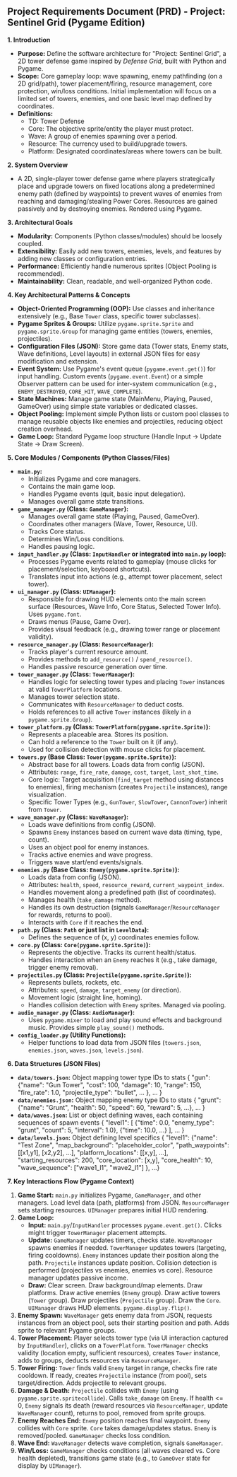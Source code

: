 ## Project Requirements Document (PRD) - Project: Sentinel Grid (Pygame Edition)

**1. Introduction**
*   **Purpose:** Define the software architecture for "Project: Sentinel Grid", a 2D tower defense game inspired by *Defense Grid*, built with Python and Pygame.
*   **Scope:** Core gameplay loop: wave spawning, enemy pathfinding (on a 2D grid/path), tower placement/firing, resource management, core protection, win/loss conditions. Initial implementation will focus on a limited set of towers, enemies, and one basic level map defined by coordinates.
*   **Definitions:**
    *   TD: Tower Defense
    *   Core: The objective sprite/entity the player must protect.
    *   Wave: A group of enemies spawning over a period.
    *   Resource: The currency used to build/upgrade towers.
    *   Platform: Designated coordinates/areas where towers can be built.

**2. System Overview**
*   A 2D, single-player tower defense game where players strategically place and upgrade towers on fixed locations along a predetermined enemy path (defined by waypoints) to prevent waves of enemies from reaching and damaging/stealing Power Cores. Resources are gained passively and by destroying enemies. Rendered using Pygame.

**3. Architectural Goals**
*   **Modularity:** Components (Python classes/modules) should be loosely coupled.
*   **Extensibility:** Easily add new towers, enemies, levels, and features by adding new classes or configuration entries.
*   **Performance:** Efficiently handle numerous sprites (Object Pooling is recommended).
*   **Maintainability:** Clean, readable, and well-organized Python code.

**4. Key Architectural Patterns & Concepts**
*   **Object-Oriented Programming (OOP):** Use classes and inheritance extensively (e.g., Base `Tower` class, specific tower subclasses).
*   **Pygame Sprites & Groups:** Utilize `pygame.sprite.Sprite` and `pygame.sprite.Group` for managing game entities (towers, enemies, projectiles).
*   **Configuration Files (JSON):** Store game data (Tower stats, Enemy stats, Wave definitions, Level layouts) in external JSON files for easy modification and extension.
*   **Event System:** Use Pygame's event queue (`pygame.event.get()`) for input handling. Custom events (`pygame.event.Event`) or a simple Observer pattern can be used for inter-system communication (e.g., `ENEMY_DESTROYED`, `CORE_HIT`, `WAVE_COMPLETE`).
*   **State Machines:** Manage game state (MainMenu, Playing, Paused, GameOver) using simple state variables or dedicated classes.
*   **Object Pooling:** Implement simple Python lists or custom pool classes to manage reusable objects like enemies and projectiles, reducing object creation overhead.
*   **Game Loop:** Standard Pygame loop structure (Handle Input -> Update State -> Draw Screen).

**5. Core Modules / Components (Python Classes/Files)**

*   **`main.py`:**
    *   Initializes Pygame and core managers.
    *   Contains the main game loop.
    *   Handles Pygame events (quit, basic input delegation).
    *   Manages overall game state transitions.
*   **`game_manager.py` (Class: `GameManager`):**
    *   Manages overall game state (Playing, Paused, GameOver).
    *   Coordinates other managers (Wave, Tower, Resource, UI).
    *   Tracks Core status.
    *   Determines Win/Loss conditions.
    *   Handles pausing logic.
*   **`input_handler.py` (Class: `InputHandler` or integrated into `main.py` loop):**
    *   Processes Pygame events related to gameplay (mouse clicks for placement/selection, keyboard shortcuts).
    *   Translates input into actions (e.g., attempt tower placement, select tower).
*   **`ui_manager.py` (Class: `UIManager`):**
    *   Responsible for drawing HUD elements onto the main screen surface (Resources, Wave Info, Core Status, Selected Tower Info). Uses `pygame.font`.
    *   Draws menus (Pause, Game Over).
    *   Provides visual feedback (e.g., drawing tower range or placement validity).
*   **`resource_manager.py` (Class: `ResourceManager`):**
    *   Tracks player's current resource amount.
    *   Provides methods to `add_resource()` / `spend_resource()`.
    *   Handles passive resource generation over time.
*   **`tower_manager.py` (Class: `TowerManager`):**
    *   Handles logic for selecting tower types and placing `Tower` instances at valid `TowerPlatform` locations.
    *   Manages tower selection state.
    *   Communicates with `ResourceManager` to deduct costs.
    *   Holds references to all active `Tower` instances (likely in a `pygame.sprite.Group`).
*   **`tower_platform.py` (Class: `TowerPlatform(pygame.sprite.Sprite)`):**
    *   Represents a placeable area. Stores its position.
    *   Can hold a reference to the `Tower` built on it (if any).
    *   Used for collision detection with mouse clicks for placement.
*   **`towers.py` (Base Class: `Tower(pygame.sprite.Sprite)`):**
    *   Abstract base for all towers. Loads data from config (JSON).
    *   Attributes: `range`, `fire_rate`, `damage`, `cost`, `target`, `last_shot_time`.
    *   Core logic: Target acquisition (`find_target` method using distances to enemies), firing mechanism (creates `Projectile` instances), range visualization.
    *   Specific Tower Types (e.g., `GunTower`, `SlowTower`, `CannonTower`) inherit from `Tower`.
*   **`wave_manager.py` (Class: `WaveManager`):**
    *   Loads wave definitions from config (JSON).
    *   Spawns `Enemy` instances based on current wave data (timing, type, count).
    *   Uses an object pool for enemy instances.
    *   Tracks active enemies and wave progress.
    *   Triggers wave start/end events/signals.
*   **`enemies.py` (Base Class: `Enemy(pygame.sprite.Sprite)`):**
    *   Loads data from config (JSON).
    *   Attributes: `health`, `speed`, `resource_reward`, `current_waypoint_index`.
    *   Handles movement along a predefined path (list of coordinates).
    *   Manages health (`take_damage` method).
    *   Handles its own destruction (signals `GameManager`/`ResourceManager` for rewards, returns to pool).
    *   Interacts with `Core` if it reaches the end.
*   **`path.py` (Class: `Path` or just list in `LevelData`):**
    *   Defines the sequence of (x, y) coordinates enemies follow.
*   **`core.py` (Class: `Core(pygame.sprite.Sprite)`):**
    *   Represents the objective. Tracks its current health/status.
    *   Handles interaction when an `Enemy` reaches it (e.g., take damage, trigger enemy removal).
*   **`projectiles.py` (Class: `Projectile(pygame.sprite.Sprite)`):**
    *   Represents bullets, rockets, etc.
    *   Attributes: `speed`, `damage`, `target_enemy` (or direction).
    *   Movement logic (straight line, homing).
    *   Handles collision detection with `Enemy` sprites. Managed via pooling.
*   **`audio_manager.py` (Class: `AudioManager`):**
    *   Uses `pygame.mixer` to load and play sound effects and background music. Provides simple `play_sound()` methods.
*   **`config_loader.py` (Utility Functions):**
    *   Helper functions to load data from JSON files (`towers.json`, `enemies.json`, `waves.json`, `levels.json`).

**6. Data Structures (JSON Files)**

*   **`data/towers.json`:** Object mapping tower type IDs to stats { "gun": {"name": "Gun Tower", "cost": 100, "damage": 10, "range": 150, "fire_rate": 1.0, "projectile_type": "bullet", ... }, ... }
*   **`data/enemies.json`:** Object mapping enemy type IDs to stats { "grunt": {"name": "Grunt", "health": 50, "speed": 60, "reward": 5, ...}, ... }
*   **`data/waves.json`:** List or object defining waves, each containing sequences of spawn events { "level1": [ {"time": 0.0, "enemy_type": "grunt", "count": 5, "interval": 1.0}, {"time": 10.0, ...} ], ... }
*   **`data/levels.json`:** Object defining level specifics { "level1": {"name": "Test Zone", "map_background": "placeholder_color", "path_waypoints": [[x1,y1], [x2,y2], ...], "platform_locations": [[x,y], ...], "starting_resources": 200, "core_location": [x,y], "core_health": 10, "wave_sequence": ["wave1_l1", "wave2_l1"] }, ...}

**7. Key Interactions Flow (Pygame Context)**

1.  **Game Start:** `main.py` initializes Pygame, `GameManager`, and other managers. Load level data (path, platforms) from JSON. `ResourceManager` sets starting resources. `UIManager` prepares initial HUD rendering.
2.  **Game Loop:**
    *   **Input:** `main.py`/`InputHandler` processes `pygame.event.get()`. Clicks might trigger `TowerManager` placement attempts.
    *   **Update:** `GameManager` updates timers, checks state. `WaveManager` spawns enemies if needed. `TowerManager` updates towers (targeting, firing cooldowns). `Enemy` instances update their position along the path. `Projectile` instances update position. Collision detection is performed (projectiles vs enemies, enemies vs core). Resource manager updates passive income.
    *   **Draw:** Clear screen. Draw background/map elements. Draw platforms. Draw active enemies (`Enemy` group). Draw active towers (`Tower` group). Draw projectiles (`Projectile` group). Draw the `Core`. `UIManager` draws HUD elements. `pygame.display.flip()`.
3.  **Enemy Spawn:** `WaveManager` gets enemy data from JSON, requests instances from an object pool, sets their starting position and path. Adds sprite to relevant Pygame groups.
4.  **Tower Placement:** Player selects tower type (via UI interaction captured by `InputHandler`), clicks on a `TowerPlatform`. `TowerManager` checks validity (location empty, sufficient resources), creates `Tower` instance, adds to groups, deducts resources via `ResourceManager`.
5.  **Tower Firing:** `Tower` finds valid `Enemy` target in range, checks fire rate cooldown. If ready, creates `Projectile` instance (from pool), sets target/direction. Adds projectile to relevant groups.
6.  **Damage & Death:** `Projectile` collides with `Enemy` (using `pygame.sprite.spritecollide`). Calls `take_damage` on `Enemy`. If health <= 0, `Enemy` signals its death (reward resources via `ResourceManager`, update `WaveManager` count), returns to pool, removed from sprite groups.
7.  **Enemy Reaches End:** `Enemy` position reaches final waypoint. `Enemy` collides with `Core` sprite. `Core` takes damage/updates status. `Enemy` is removed/pooled. `GameManager` checks loss condition.
8.  **Wave End:** `WaveManager` detects wave completion, signals `GameManager`.
9.  **Win/Loss:** `GameManager` checks conditions (all waves cleared vs. Core health depleted), transitions game state (e.g., to `GameOver` state for display by `UIManager`).
